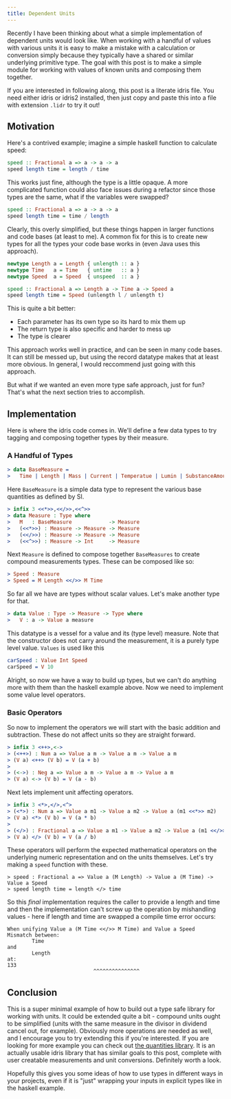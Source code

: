 ```yaml
---
title: Dependent Units
---
```


Recently I have been thinking about what a simple implementation of dependent
units would look like. When working with a handful of values with various
units it is easy to make a mistake with a calculation or conversion simply
because they typically have a shared or similar underlying primitive type.
The goal with this post is to make a simple module for working with values
of known units and composing them together.

If you are interested in following along, this post is a literate idris file.
You need either idris or idris2 installed, then just copy and paste this into
a file with extension `.lidr` to try it out!

## Motivation

Here's a contrived example; imagine a simple haskell function to calculate speed:

```haskell
speed :: Fractional a => a -> a -> a
speed length time = length / time
```

This works just fine, although the type is a little opaque. A more complicated
function could also face issues during a refactor since those types are the same,
what if the variables were swapped?

```haskell
speed :: Fractional a => a -> a -> a
speed length time = time / length
```

Clearly, this overly simplified, but these things happen in larger functions and
code bases (at least to me). A common fix for this is to create new types for
all the types your code base works in (even Java uses this approach).

```haskell
newtype Length a = Length { unlength :: a }
newtype Time   a = Time   { untime   :: a }
newtype Speed  a = Speed  { unspeed  :: a }

speed :: Fractional a => Length a -> Time a -> Speed a
speed length time = Speed (unlength l / unlength t)
```

This is quite a bit better:
- Each parameter has its own type so its hard to mix them up
- The return type is also specific and harder to mess up
- The type is clearer

This approach works well in practice, and can be seen in many code bases. It
can still be messed up, but using the record datatype makes that at least more
obvious. In general, I would reccommend just going with this approach.

But what if we wanted an even more type safe approach, just for fun? That's what
the next section tries to accomplish.

## Implementation

Here is where the idris code comes in. We'll define a few data types to try
tagging and composing together types by their measure.

### A Handful of Types

```idris
> data BaseMeasure =
>   Time | Length | Mass | Current | Temperatue | Lumin | SubstanceAmount | Scalar
```

Here `BaseMeasure` is a simple data type to represent the various base quantities
as defined by SI.

```idris
> infix 3 <<*>>,<</>>,<<^>>
> data Measure : Type where 
>   M   : BaseMeasure            -> Measure
>   (<<*>>) : Measure -> Measure -> Measure
>   (<</>>) : Measure -> Measure -> Measure
>   (<<^>>) : Measure -> Int     -> Measure
```

Next `Measure` is defined to compose together `BaseMeasures` to create compound
measurements types. These can be composed like so:

```idris
> Speed : Measure
> Speed = M Length <</>> M Time
```

So far all we have are types without scalar values. Let's make another type for
that.

```idris
> data Value : Type -> Measure -> Type where
>   V : a -> Value a measure
```

This datatype is a vessel for a value and its (type level) measure. Note that
the constructor does not carry around the measurement, it is a purely type
level value. `Values` is used like this

```idris
carSpeed : Value Int Speed
carSpeed = V 10
```

Alright, so now we have a way to build up types, but we can't do anything more
with them than the haskell example above. Now we need to implement some value
level operators.

### Basic Operators

So now to implement the operators we will start with the basic addition and
subtraction. These do not affect units so they are straight forward.

```idris
> infix 3 <++>,<->
> (<++>) : Num a => Value a m -> Value a m -> Value a m
> (V a) <++> (V b) = V (a + b)
>
> (<->) : Neg a => Value a m -> Value a m -> Value a m
> (V a) <-> (V b) = V (a - b)
```

Next lets implement unit affecting operators.

```idris
> infix 3 <*>,</>,<^>
> (<*>) : Num a => Value a m1 -> Value a m2 -> Value a (m1 <<*>> m2)
> (V a) <*> (V b) = V (a * b)
>
> (</>) : Fractional a => Value a m1 -> Value a m2 -> Value a (m1 <</>> m2)
> (V a) </> (V b) = V (a / b)
```

These operators will perform the expected mathematical operators on the
underlying numeric representation and on the units themselves. Let's
try making a `speed` function with these.

```idis
> speed : Fractional a => Value a (M Length) -> Value a (M Time) -> Value a Speed
> speed length time = length </> time
```

So this _final_ implementation requires the caller to provide a length and time
and then the implementation can't screw up the operation by mishandling
values - here if length and time are swapped a compile time error occurs:

```
When unifying Value a (M Time <</>> M Time) and Value a Speed
Mismatch between:
        Time
and
        Length
at:
133
                            ^^^^^^^^^^^^^^^
```

## Conclusion

This is a super minimal example of how to build out a type safe library for
working with units. It could be extended quite a bit - compound units ought
to be simplified (units with the same measure in the divisor in dividend
cancel out, for example). Obviously more operations are needed as well, and I
encourage you to try extending this if you're interested. If you are looking
for more example you can check out 
[the quantities library](https://github.com/timjb/quantities). It is an actually
usable idris library that has similar goals to this post, complete with user
creatable measurements and unit conversions. Definitely worth a look.

Hopefully this gives you some ideas of how to use types in different ways in
your projects, even if it is "just" wrapping your inputs in explicit types
like in the haskell example. 
